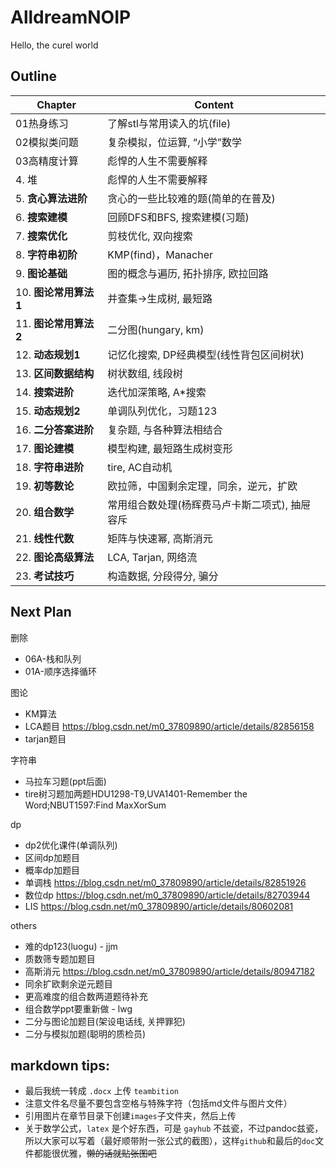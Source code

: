 # AlldreamNOIP

Hello, the curel world

## Outline

Chapter | Content
--- | ---
01热身练习 | 了解stl与常用读入的坑(file)
02模拟类问题| 复杂模拟，位运算, “小学”数学
03高精度计算| 彪悍的人生不需要解释
4. 堆| 彪悍的人生不需要解释
5. **贪心算法进阶**| 贪心的一些比较难的题(简单的在普及)
6. **搜索建模** | 回顾DFS和BFS, 搜索建模(习题) 
7. **搜索优化** | 剪枝优化, 双向搜索
8. **字符串初阶** | KMP(find)，Manacher
9. **图论基础** | 图的概念与遍历, 拓扑排序, 欧拉回路
10. **图论常用算法1** | 并查集->生成树, 最短路
11. **图论常用算法2** | 二分图(hungary, km)
12. **动态规划1** | 记忆化搜索, DP经典模型(线性背包区间树状)
13. **区间数据结构** | 树状数组, 线段树
14. **搜索进阶** | 迭代加深策略, A*搜索
15. **动态规划2** | 单调队列优化，习题123
16. **二分答案进阶** | 复杂题, 与各种算法相结合
17. **图论建模** | 模型构建, 最短路生成树变形
18. **字符串进阶** | tire, AC自动机
19. **初等数论** | 欧拉筛，中国剩余定理，同余，逆元，扩欧
20. **组合数学** | 常用组合数处理(杨辉费马卢卡斯二项式), 抽屉容斥
21. **线性代数** | 矩阵与快速幂, 高斯消元
22. **图论高级算法** | LCA, Tarjan, 网络流
23. **考试技巧** | 构造数据, 分段得分, 骗分

## Next Plan

删除
- 06A-栈和队列
- 01A-顺序选择循环

图论
- KM算法
- LCA题目 https://blog.csdn.net/m0_37809890/article/details/82856158
- tarjan题目

字符串
- 马拉车习题(ppt后面)
- tire树习题加两题HDU1298-T9,UVA1401-Remember the Word;NBUT1597:Find MaxXorSum

dp
- dp2优化课件(单调队列)
- 区间dp加题目
- 概率dp加题目
- 单调栈 https://blog.csdn.net/m0_37809890/article/details/82851926
- 数位dp https://blog.csdn.net/m0_37809890/article/details/82703944
- LIS https://blog.csdn.net/m0_37809890/article/details/80602081

others
- 难的dp123(luogu) - jjm
- 质数筛专题加题目
- 高斯消元 https://blog.csdn.net/m0_37809890/article/details/80947182
- 同余扩欧剩余逆元题目
- 更高难度的组合数两道题待补充
- 组合数学ppt要重新做 - lwg
- 二分与图论加题目(架设电话线, 关押罪犯)
- 二分与模拟加题(聪明的质检员)

## markdown tips:

- 最后我统一转成 `.docx` 上传 `teambition`
- 注意文件名尽量不要包含空格与特殊字符（包括md文件与图片文件）
- 引用图片在章节目录下创建`images`子文件夹，然后上传
- 关于数学公式，`latex` 是个好东西，可是 `gayhub` 不兹瓷，不过pandoc兹瓷，所以大家可以写着（最好顺带附一张公式的截图），这样`github`和最后的`doc`文件都能很优雅，~~懒的话就贴张图吧~~
